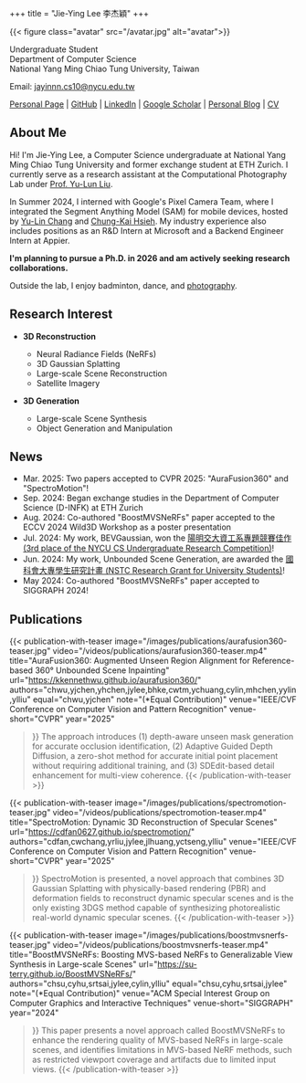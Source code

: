+++
title = "Jie-Ying Lee 李杰穎"
+++

{{< figure class="avatar" src="/avatar.jpg" alt="avatar">}}

Undergraduate Student  
Department of Computer Science  
National Yang Ming Chiao Tung University, Taiwan

Email: [jayinnn.cs10@nycu.edu.tw](mailto:jayinnn.cs10@nycu.edu.tw)

[Personal Page](https://jayinnn.dev) | [GitHub](http://github.com/jayin92) | [LinkedIn](https://www.linkedin.com/in/jayinnn/) | [Google Scholar](https://scholar.google.com/citations?view_op=list_works&hl=zh-TW&user=mKB6voEAAAAJ) | [Personal Blog](https://blog.jayinnn.dev/) | [CV](https://raw.githubusercontent.com/jayin92/CV/main/cv.pdf)



## About Me

Hi! I'm Jie-Ying Lee, a Computer Science undergraduate at National Yang Ming Chiao Tung University and former exchange student at ETH Zurich. I currently serve as a research assistant at the Computational Photography Lab under [Prof. Yu-Lun Liu](https://yulunalexliu.github.io/).

In Summer 2024, I interned with Google's Pixel Camera Team, where I integrated the Segment Anything Model (SAM) for mobile devices, hosted by [Yu-Lin Chang](https://scholar.google.com/citations?user=0O9rukQAAAAJ&hl=en) and [Chung-Kai Hsieh](https://www.linkedin.com/in/chungkaihsieh). My industry experience also includes positions as an R&D Intern at Microsoft and a Backend Engineer Intern at Appier.

**I'm planning to pursue a Ph.D. in 2026 and am actively seeking research collaborations.**

Outside the lab, I enjoy badminton, dance, and [photography](https://www.instagram.com/photograbear_/).


## Research Interest

- **3D Reconstruction**
  - Neural Radiance Fields (NeRFs)
  - 3D Gaussian Splatting
  - Large-scale Scene Reconstruction
  - Satellite Imagery

- **3D Generation**
  - Large-scale Scene Synthesis
  - Object Generation and Manipulation

## News

- Mar. 2025: Two papers accepted to CVPR 2025: "AuraFusion360" and "SpectroMotion"!
- Sep. 2024: Began exchange studies in the Department of Computer Science (D-INFK) at ETH Zurich
- Aug. 2024: Co-authored "BoostMVSNeRFs" paper accepted to the ECCV 2024 Wild3D Workshop as a poster presentation
- Jul. 2024: My work, BEVGaussian, won the [陽明交大資工系專題競賽佳作 (3rd place of the NYCU CS Undergraduate Research Competition)](https://www.cs.nycu.edu.tw/storage/materials/xeXTWKdsG4IkteKZGx3lxO6WdeZv4Qi0mgaomFJr.pdf)!
- Jun. 2024: My work, Unbounded Scene Generation, are awarded the [國科會大專學生研究計畫 (NSTC Research Grant for University Students)](https://www.nstc.gov.tw/folksonomy/list/2af9ad9a-1f47-450d-b5a1-2cb43de8290c?l=ch)!
- May 2024: Co-authored "BoostMVSNeRFs" paper accepted to SIGGRAPH 2024!  

## Publications

{{< publication-with-teaser 
    image="/images/publications/aurafusion360-teaser.jpg" 
    video="/videos/publications/aurafusion360-teaser.mp4" 
    title="AuraFusion360: Augmented Unseen Region Alignment for Reference-based 360° Unbounded Scene Inpainting" 
    url="https://kkennethwu.github.io/aurafusion360/" 
    authors="chwu,yjchen,yhchen,jylee,bhke,cwtm,ychuang,cylin,mhchen,yylin,ylliu" 
    equal="chwu,yjchen" 
    note="(*Equal Contribution)" 
    venue="IEEE/CVF Conference on Computer Vision and Pattern Recognition" 
    venue-short="CVPR" 
    year="2025" 
>}}
The approach introduces (1) depth-aware unseen mask generation for accurate occlusion identification, (2) Adaptive Guided Depth Diffusion, a zero-shot method for accurate initial point placement without requiring additional training, and (3) SDEdit-based detail enhancement for multi-view coherence.
{{< /publication-with-teaser >}}

{{< publication-with-teaser 
    image="/images/publications/spectromotion-teaser.jpg" 
    video="/videos/publications/spectromotion-teaser.mp4" 
    title="SpectroMotion: Dynamic 3D Reconstruction of Specular Scenes" 
    url="https://cdfan0627.github.io/spectromotion/" 
    authors="cdfan,cwchang,yrliu,jylee,jlhuang,yctseng,ylliu" 
    venue="IEEE/CVF Conference on Computer Vision and Pattern Recognition" 
    venue-short="CVPR" 
    year="2025" 
>}}
SpectroMotion is presented, a novel approach that combines 3D Gaussian Splatting with physically-based rendering (PBR) and deformation fields to reconstruct dynamic specular scenes and is the only existing 3DGS method capable of synthesizing photorealistic real-world dynamic specular scenes.
{{< /publication-with-teaser >}}

{{< publication-with-teaser 
    image="/images/publications/boostmvsnerfs-teaser.jpg" 
    video="/videos/publications/boostmvsnerfs-teaser.mp4" 
    title="BoostMVSNeRFs: Boosting MVS-based NeRFs to Generalizable View Synthesis in Large-scale Scenes" 
    url="https://su-terry.github.io/BoostMVSNeRFs/" 
    authors="chsu,cyhu,srtsai,jylee,cylin,ylliu" 
    equal="chsu,cyhu,srtsai,jylee" 
    note="(*Equal Contribution)" 
    venue="ACM Special Interest Group on Computer Graphics and Interactive Techniques" 
    venue-short="SIGGRAPH" 
    year="2024" 
>}}
This paper presents a novel approach called BoostMVSNeRFs to enhance the rendering quality of MVS-based NeRFs in large-scale scenes, and identifies limitations in MVS-based NeRF methods, such as restricted viewport coverage and artifacts due to limited input views.
{{< /publication-with-teaser >}}
